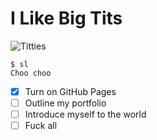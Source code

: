 # I Like Big Tits

![Titties](https://i.etsystatic.com/25391641/r/il/65f9bb/2650125738/il_600x600.2650125738_v9u6.jpg)

```
$ sl
Choo choo
```

- [X] Turn on GitHub Pages
- [ ] Outline my portfolio
- [ ] Introduce myself to the world
- [ ] Fuck all
